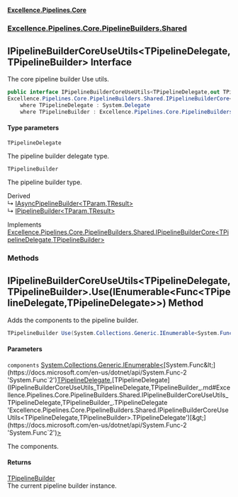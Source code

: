 #### [Excellence.Pipelines.Core](Excellence.Pipelines.md 'Excellence.Pipelines')
### [Excellence.Pipelines.Core.PipelineBuilders.Shared](Excellence.Pipelines.md#Excellence.Pipelines.Core.PipelineBuilders.Shared 'Excellence.Pipelines.Core.PipelineBuilders.Shared')

## IPipelineBuilderCoreUseUtils<TPipelineDelegate,TPipelineBuilder> Interface

The core pipeline builder Use utils.

```csharp
public interface IPipelineBuilderCoreUseUtils<TPipelineDelegate,out TPipelineBuilder> :
Excellence.Pipelines.Core.PipelineBuilders.Shared.IPipelineBuilderCore<TPipelineDelegate, TPipelineBuilder>
    where TPipelineDelegate : System.Delegate
    where TPipelineBuilder : Excellence.Pipelines.Core.PipelineBuilders.Shared.IPipelineBuilderCoreUseUtils<TPipelineDelegate, TPipelineBuilder>
```
#### Type parameters

<a name='Excellence.Pipelines.Core.PipelineBuilders.Shared.IPipelineBuilderCoreUseUtils_TPipelineDelegate,TPipelineBuilder_.TPipelineDelegate'></a>

`TPipelineDelegate`

The pipeline builder delegate type.

<a name='Excellence.Pipelines.Core.PipelineBuilders.Shared.IPipelineBuilderCoreUseUtils_TPipelineDelegate,TPipelineBuilder_.TPipelineBuilder'></a>

`TPipelineBuilder`

The pipeline builder type.

Derived  
&#8627; [IAsyncPipelineBuilder&lt;TParam,TResult&gt;](IAsyncPipelineBuilder_TParam,TResult_.md 'Excellence.Pipelines.Core.PipelineBuilders.IAsyncPipelineBuilder<TParam,TResult>')  
&#8627; [IPipelineBuilder&lt;TParam,TResult&gt;](IPipelineBuilder_TParam,TResult_.md 'Excellence.Pipelines.Core.PipelineBuilders.IPipelineBuilder<TParam,TResult>')

Implements [Excellence.Pipelines.Core.PipelineBuilders.Shared.IPipelineBuilderCore&lt;](IPipelineBuilderCore_TPipelineDelegate,TPipelineBuilder_.md 'Excellence.Pipelines.Core.PipelineBuilders.Shared.IPipelineBuilderCore<TPipelineDelegate,TPipelineBuilder>')[TPipelineDelegate](IPipelineBuilderCoreUseUtils_TPipelineDelegate,TPipelineBuilder_.md#Excellence.Pipelines.Core.PipelineBuilders.Shared.IPipelineBuilderCoreUseUtils_TPipelineDelegate,TPipelineBuilder_.TPipelineDelegate 'Excellence.Pipelines.Core.PipelineBuilders.Shared.IPipelineBuilderCoreUseUtils<TPipelineDelegate,TPipelineBuilder>.TPipelineDelegate')[,](IPipelineBuilderCore_TPipelineDelegate,TPipelineBuilder_.md 'Excellence.Pipelines.Core.PipelineBuilders.Shared.IPipelineBuilderCore<TPipelineDelegate,TPipelineBuilder>')[TPipelineBuilder](IPipelineBuilderCoreUseUtils_TPipelineDelegate,TPipelineBuilder_.md#Excellence.Pipelines.Core.PipelineBuilders.Shared.IPipelineBuilderCoreUseUtils_TPipelineDelegate,TPipelineBuilder_.TPipelineBuilder 'Excellence.Pipelines.Core.PipelineBuilders.Shared.IPipelineBuilderCoreUseUtils<TPipelineDelegate,TPipelineBuilder>.TPipelineBuilder')[&gt;](IPipelineBuilderCore_TPipelineDelegate,TPipelineBuilder_.md 'Excellence.Pipelines.Core.PipelineBuilders.Shared.IPipelineBuilderCore<TPipelineDelegate,TPipelineBuilder>')
### Methods

<a name='Excellence.Pipelines.Core.PipelineBuilders.Shared.IPipelineBuilderCoreUseUtils_TPipelineDelegate,TPipelineBuilder_.Use(System.Collections.Generic.IEnumerable_System.Func_TPipelineDelegate,TPipelineDelegate__)'></a>

## IPipelineBuilderCoreUseUtils<TPipelineDelegate,TPipelineBuilder>.Use(IEnumerable<Func<TPipelineDelegate,TPipelineDelegate>>) Method

Adds the components to the pipeline builder.

```csharp
TPipelineBuilder Use(System.Collections.Generic.IEnumerable<System.Func<TPipelineDelegate,TPipelineDelegate>> components);
```
#### Parameters

<a name='Excellence.Pipelines.Core.PipelineBuilders.Shared.IPipelineBuilderCoreUseUtils_TPipelineDelegate,TPipelineBuilder_.Use(System.Collections.Generic.IEnumerable_System.Func_TPipelineDelegate,TPipelineDelegate__).components'></a>

`components` [System.Collections.Generic.IEnumerable&lt;](https://docs.microsoft.com/en-us/dotnet/api/System.Collections.Generic.IEnumerable-1 'System.Collections.Generic.IEnumerable`1')[System.Func&lt;](https://docs.microsoft.com/en-us/dotnet/api/System.Func-2 'System.Func`2')[TPipelineDelegate](IPipelineBuilderCoreUseUtils_TPipelineDelegate,TPipelineBuilder_.md#Excellence.Pipelines.Core.PipelineBuilders.Shared.IPipelineBuilderCoreUseUtils_TPipelineDelegate,TPipelineBuilder_.TPipelineDelegate 'Excellence.Pipelines.Core.PipelineBuilders.Shared.IPipelineBuilderCoreUseUtils<TPipelineDelegate,TPipelineBuilder>.TPipelineDelegate')[,](https://docs.microsoft.com/en-us/dotnet/api/System.Func-2 'System.Func`2')[TPipelineDelegate](IPipelineBuilderCoreUseUtils_TPipelineDelegate,TPipelineBuilder_.md#Excellence.Pipelines.Core.PipelineBuilders.Shared.IPipelineBuilderCoreUseUtils_TPipelineDelegate,TPipelineBuilder_.TPipelineDelegate 'Excellence.Pipelines.Core.PipelineBuilders.Shared.IPipelineBuilderCoreUseUtils<TPipelineDelegate,TPipelineBuilder>.TPipelineDelegate')[&gt;](https://docs.microsoft.com/en-us/dotnet/api/System.Func-2 'System.Func`2')[&gt;](https://docs.microsoft.com/en-us/dotnet/api/System.Collections.Generic.IEnumerable-1 'System.Collections.Generic.IEnumerable`1')

The components.

#### Returns
[TPipelineBuilder](IPipelineBuilderCoreUseUtils_TPipelineDelegate,TPipelineBuilder_.md#Excellence.Pipelines.Core.PipelineBuilders.Shared.IPipelineBuilderCoreUseUtils_TPipelineDelegate,TPipelineBuilder_.TPipelineBuilder 'Excellence.Pipelines.Core.PipelineBuilders.Shared.IPipelineBuilderCoreUseUtils<TPipelineDelegate,TPipelineBuilder>.TPipelineBuilder')  
The current pipeline builder instance.